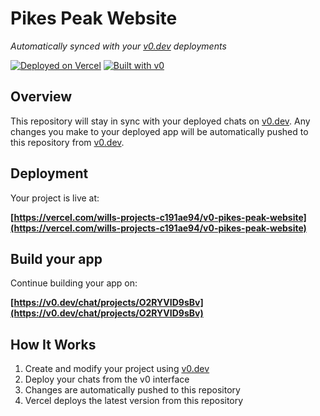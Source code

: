 # Pikes Peak Website

*Automatically synced with your [v0.dev](https://v0.dev) deployments*

[![Deployed on Vercel](https://img.shields.io/badge/Deployed%20on-Vercel-black?style=for-the-badge&logo=vercel)](https://vercel.com/wills-projects-c191ae94/v0-pikes-peak-website)
[![Built with v0](https://img.shields.io/badge/Built%20with-v0.dev-black?style=for-the-badge)](https://v0.dev/chat/projects/O2RYVID9sBv)

## Overview

This repository will stay in sync with your deployed chats on [v0.dev](https://v0.dev).
Any changes you make to your deployed app will be automatically pushed to this repository from [v0.dev](https://v0.dev).

## Deployment

Your project is live at:

**[https://vercel.com/wills-projects-c191ae94/v0-pikes-peak-website](https://vercel.com/wills-projects-c191ae94/v0-pikes-peak-website)**

## Build your app

Continue building your app on:

**[https://v0.dev/chat/projects/O2RYVID9sBv](https://v0.dev/chat/projects/O2RYVID9sBv)**

## How It Works

1. Create and modify your project using [v0.dev](https://v0.dev)
2. Deploy your chats from the v0 interface
3. Changes are automatically pushed to this repository
4. Vercel deploys the latest version from this repository